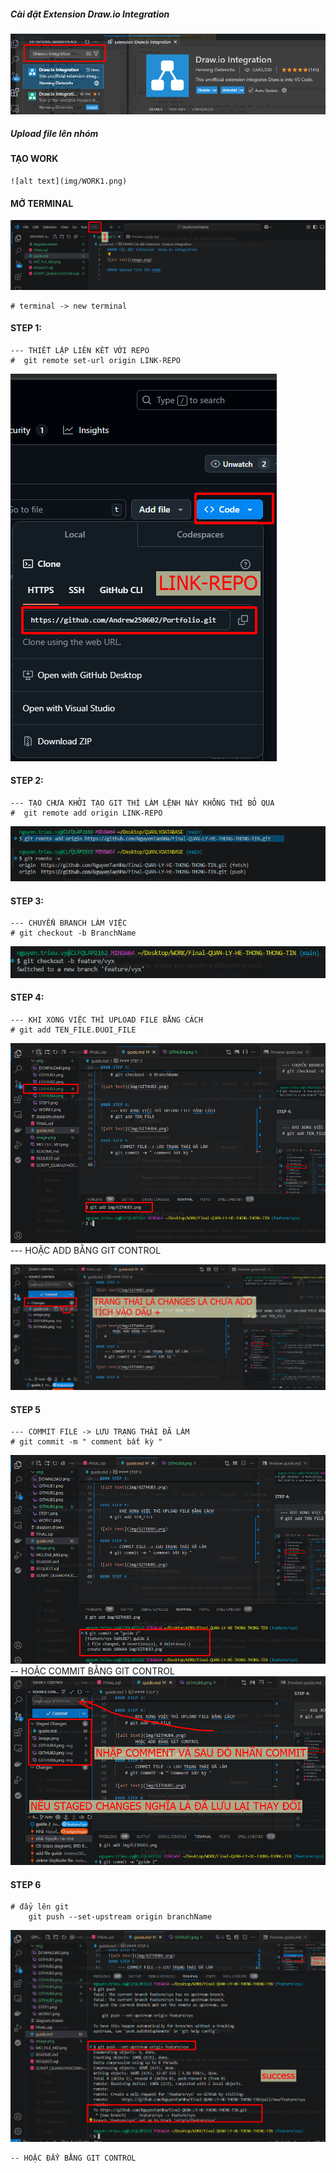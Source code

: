 ##### Cài đặt Extension  Draw.io Integration

![alt text](img/DOWNLOAD.png)

##### Upload file lên nhóm 

#### TẠO WORK
    ![alt text](img/WORK1.png)

#### MỞ TERMINAL
![alt text](img/STEP1.png)

    # terminal -> new terminal


#### STEP 1:
    --- THIẾT LẬP LIÊN KẾT VỚI REPO 
    #  git remote set-url origin LINK-REPO 
![alt text](img/GITHUB1.png)


#### STEP 2:
    --- TẠO CHƯA KHỞI TẠO GIT THÌ LÀM LỆNH NÀY KHÔNG THÌ BỎ QUA
    #  git remote add origin LINK-REPO 

![alt text](img/GITHUB2.png)


#### STEP 3: 
    --- CHUYỂN BRANCH LÀM VIỆC
    # git checkout -b BranchName

![alt text](img/GITHUB3.png)


#### STEP 4: 
    --- KHI XONG VIỆC THÌ UPLOAD FILE BẰNG CÁCH
    # git add TEN_FILE.ĐUOI_FILE

![alt text](img/GITHUB4.png)
    --- HOẶC ADD BẰNG GIT CONTROL 
    
![alt text](img/GITHUB6.png)
#### STEP 5 
    --- COMMIT FILE -> LƯU TRẠNG THÁI ĐÃ LÀM 
    # git commit -m " comment bất kỳ "

![alt text](img/GITHUB5.png)
    -- HOẶC COMMIT BẰNG GIT CONTROL
![alt text](img/GITHUB7.png)


#### STEP 6
    # đẩy lên git 
        git push --set-upstream origin branchName

![alt text](img/GITHUB8.png)

    -- HOẶC ĐẨY BẰNG GIT CONTROL 